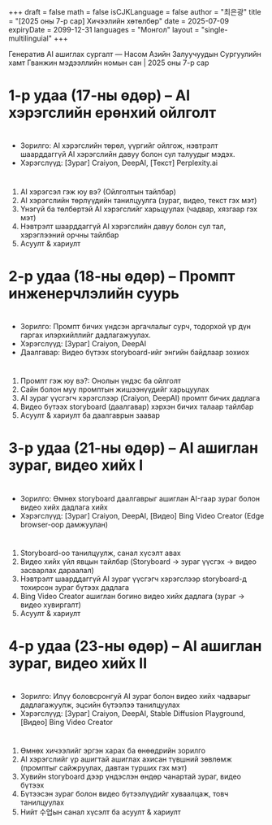 +++
draft = false
math = false
isCJKLanguage = false
author = "최은광"
title = "[2025 оны 7-р сар] Хичээлийн хөтөлбөр"
date = 2025-07-09
expiryDate = 2099-12-31
languages = "Монгол"
layout = "single-multilinguial"
+++

Генератив AI ашиглах сургалт — Насом Азийн Залуучуудын Сургуулийн хамт
Гванжин мэдээллийн номын сан | 2025 оны 7-р сар

<!--more--> 

# 1-р удаа (17-ны өдөр) – AI хэрэгслийн ерөнхий ойлголт

#

- Зорилго: AI хэрэгслийн төрөл, үүргийг ойлгож, нэвтрэлт шаарддаггүй AI хэрэгслийн давуу болон сул талуудыг мэдэх.    
- Хэрэгслүүд: [Зураг] Craiyon, DeepAI, [Текст] Perplexity.ai

#

1. AI хэрэгсэл гэж юу вэ? (Ойлголтын тайлбар)    
2. AI хэрэгслийн төрлүүдийн танилцуулга (зураг, видео, текст гэх мэт)    
3. Үнэгүй ба төлбөртэй AI хэрэгслийг харьцуулах (чадвар, хязгаар гэх мэт)    
4. Нэвтрэлт шаарддаггүй AI хэрэгслийн давуу болон сул тал, хэрэглээний орчны тайлбар    
5. Асуулт & хариулт

#

# 2-р удаа (18-ны өдөр) – Промпт инженерчлэлийн суурь

#

- Зорилго: Промпт бичих үндсэн аргачлалыг сурч, тодорхой үр дүн гаргах илэрхийллийг дадлагажуулах.    
- Хэрэгслүүд: [Зураг] Craiyon, DeepAI    
- Даалгавар: Видео бүтээх storyboard-ийг энгийн байдлаар зохиох

#

1. Промпт гэж юу вэ?: Онолын үндэс ба ойлголт    
2. Сайн болон муу промптын жишээнүүдийг харьцуулах    
3. AI зураг үүсгэгч хэрэгслээр (Craiyon, DeepAI) промпт бичих дадлага    
4. Видео бүтээх storyboard (даалгавар) хэрхэн бичих талаар тайлбар    
5. Асуулт & хариулт ба даалгаврын заавар

#    

# 3-р удаа (21-ны өдөр) – AI ашиглан зураг, видео хийх I

#

- Зорилго: Өмнөх storyboard даалгаврыг ашиглан AI-гаар зураг болон видео хийх дадлага хийх    
- Хэрэгслүүд: [Зураг] Craiyon, DeepAI, [Видео] Bing Video Creator (Edge browser-оор дамжуулан)

#

1. Storyboard-оо танилцуулж, санал хүсэлт авах    
2. Видео хийх үйл явцын тайлбар (Storyboard → зураг үүсгэх → видео засварлах дараалал)    
3. Нэвтрэлт шаарддаггүй AI зураг үүсгэгч хэрэгслээр storyboard-д тохирсон зураг бүтээх дадлага    
4. Bing Video Creator ашиглан богино видео хийх дадлага (зураг → видео хувиргалт) 
5. Асуулт & хариулт

#    

# 4-р удаа (23-ны өдөр) – AI ашиглан зураг, видео хийх II

#

- Зорилго: Илүү боловсронгуй AI зураг болон видео хийх чадварыг дадлагажуулж, эцсийн бүтээлээ танилцуулах    
- Хэрэгслүүд: [Зураг] Craiyon, DeepAI, Stable Diffusion Playground, [Видео] Bing Video Creator    

#

1. Өмнөх хичээлийг эргэн харах ба өнөөдрийн зорилго    
2. AI хэрэгслийг үр ашигтай ашиглах ахисан түвшний зөвлөмж (промптыг сайжруулах, давтан турших гэх мэт)    
3. Хувийн storyboard дээр үндэслэн өндөр чанартай зураг, видео бүтээх    
4. Бүтээсэн зураг болон видео бүтээлүүдийг хуваалцаж, товч танилцуулах    
5. Нийт 수업ын санал хүсэлт ба асуулт & хариулт
